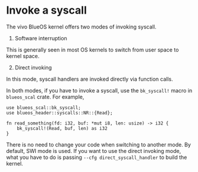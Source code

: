 # Invoke a syscall

The vivo BlueOS kernel offers two modes of invoking syscall.

1. Software interruption

This is generally seen in most OS kernels to switch from user space to kernel space.

2. Direct invoking

In this mode, syscall handlers are invoked directly via function calls.

In both modes, if you have to invoke a syscall, use the `bk_syscall!` macro in `blueos_scal` crate.
For example,
```
use blueos_scal::bk_syscall;
use blueos_header::syscalls::NR::{Read};

fn read_something(fd: i32, buf: *mut i8, len: usize) -> i32 {
    bk_syscall!(Read, buf, len) as i32
}
```
There is no need to change your code when switching to another mode.
By default, SWI mode is used. If you want to use the direct invoking mode,
what you have to do is passing `--cfg direct_syscall_handler` to build the kernel.
